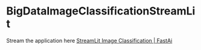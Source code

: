 # BigDataImageClassificationStreamLit
Stream the application here [StreamLit Image Classification | FastAi](https://princewell-baffour-bigdataimageclassificationstreaml-app-k7ze2l.streamlit.app/)
